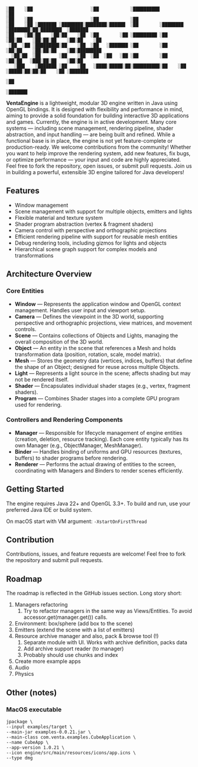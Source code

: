 ```
░██    ░██                      ░██            ░██████████                    ░██
░██    ░██                      ░██            ░██
░██    ░██ ░███████ ░████████░████████░██████  ░██        ░████████  ░████████░██░████████  ░███████
░██    ░██░██    ░██░██    ░██  ░██        ░██ ░█████████ ░██    ░██░██    ░██░██░██    ░██░██    ░██
 ░██  ░██ ░█████████░██    ░██  ░██   ░███████ ░██        ░██    ░██░██    ░██░██░██    ░██░█████████
  ░██░██  ░██       ░██    ░██  ░██  ░██   ░██ ░██        ░██    ░██░██   ░███░██░██    ░██░██
   ░███    ░███████ ░██    ░██   ░████░█████░██░██████████░██    ░██ ░█████░██░██░██    ░██ ░███████
                                                                           ░██
                                                                     ░███████
```

**VentaEngine** is a lightweight, modular 3D engine written in Java using OpenGL bindings. It is designed with flexibility and 
performance in mind, aiming to provide a solid foundation for building interactive 3D applications and games.
Currently, the engine is in active development. Many core systems — including scene management, rendering pipeline, 
shader abstraction, and input handling — are being built and refined. While a functional base is in place, the engine 
is not yet feature-complete or production-ready.
We welcome contributions from the community! Whether you want to help improve the rendering system, add new features, 
fix bugs, or optimize performance — your input and code are highly appreciated. Feel free to fork the repository, open 
issues, or submit pull requests. Join us in building a powerful, extensible 3D engine tailored for Java developers!


## Features
* Window management
* Scene management with support for multiple objects, emitters and lights
* Flexible material and texture system
* Shader program abstraction (vertex & fragment shaders)
* Camera control with perspective and orthographic projections
* Efficient rendering pipeline with support for reusable mesh entities
* Debug rendering tools, including gizmos for lights and objects
* Hierarchical scene graph support for complex models and transformations


## Architecture Overview
### Core Entities
- **Window** — Represents the application window and OpenGL context management. Handles user input and viewport setup.
- **Camera** — Defines the viewpoint in the 3D world, supporting perspective and orthographic projections, view matrices, and movement controls.
- **Scene** — Contains collections of Objects and Lights, managing the overall composition of the 3D world.
- **Object** — An entity in the scene that references a Mesh and holds transformation data (position, rotation, scale, model matrix).
- **Mesh** — Stores the geometry data (vertices, indices, buffers) that define the shape of an Object; designed for reuse across multiple Objects.
- **Light** — Represents a light source in the scene; affects shading but may not be rendered itself.
- **Shader** — Encapsulates individual shader stages (e.g., vertex, fragment shaders).
- **Program** — Combines Shader stages into a complete GPU program used for rendering.

### Controllers and Rendering Components
- **Manager** — Responsible for lifecycle management of engine entities (creation, deletion, resource tracking). Each core entity typically has its own Manager (e.g., ObjectManager, MeshManager).
- **Binder** — Handles binding of uniforms and GPU resources (textures, buffers) to shader programs before rendering.
- **Renderer** — Performs the actual drawing of entities to the screen, coordinating with Managers and Binders to render scenes efficiently.

## Getting Started
The engine requires Java 22+ and OpenGL 3.3+. To build and run, use your preferred Java IDE or build system.

On macOS start with VM argument: `-XstartOnFirstThread`

## Contribution

Contributions, issues, and feature requests are welcome! Feel free to fork the repository and submit pull requests.

## Roadmap
The roadmap is reflected in the GitHub issues section. Long story short:

1. Managers refactoring
   1. Try to refactor managers in the same way as Views/Entities. To avoid accessor.get(manager.get()) calls.
2. Environment: box/sphere (add box to the scene)
3. Emitters (extend the scene with a list of emitters)
4. Resource archive manager and also, pack & browse tool (!)
   1. Separate module with UI. Works with archive definition, packs data
   2. Add archive support reader (to manager)
   3. Probably should use chunks and index
5. Create more example apps
6. Audio
7. Physics

## Other (notes)
### MacOS executable
```
jpackage \
--input examples/target \
--main-jar examples-0.0.21.jar \
--main-class com.venta.examples.CubeApplication \
--name CubeApp \
--app-version 1.0.21 \
--icon engine/src/main/resources/icons/app.icns \
--type dmg
```